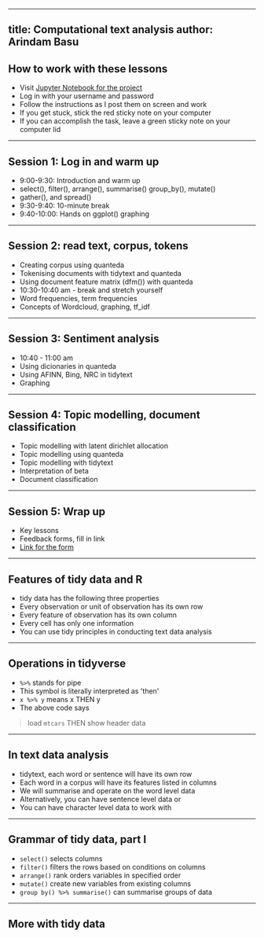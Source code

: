 
---
title: Computational text analysis
author: Arindam Basu
---

## How to work with these lessons
- Visit [Jupyter Notebook for the project](https://arinsclasses.info.tm:8000/teaching/user/<your_username>/lab)
- Log in with your username and password
- Follow the instructions as I post them on screen and work
- If you get stuck, stick the red sticky note on your computer
- If you can accomplish the task, leave a green sticky note on your computer lid
---
## Session 1: Log in and warm up
- 9:00-9:30: Introduction and warm up 
- select(), filter(), arrange(), summarise() group_by(), mutate()
- gather(), and spread()
- 9:30-9:40: 10-minute break
- 9:40-10:00: Hands on ggplot() graphing
---
## Session 2: read text, corpus, tokens
- Creating corpus using quanteda
- Tokenising documents with tidytext and quanteda
- Using document feature matrix (dfm()) with quanteda
- 10:30-10:40 am - break and stretch yourself
- Word frequencies, term frequencies
- Concepts of Wordcloud, graphing, tf_idf
---
## Session 3: Sentiment analysis
- 10:40 - 11:00 am
- Using dicionaries in quanteda
- Using AFINN, Bing, NRC in tidytext
- Graphing
---
## Session 4: Topic modelling, document classification
- Topic modelling with latent dirichlet allocation
- Topic modelling using quanteda
- Topic modelling with tidytext
- Interpretation of beta
- Document classification
---
## Session 5: Wrap up
- Key lessons
- Feedback forms, fill in link
- [Link for the form](https://docs.google.com/forms/d/e/1FAIpQLSePNSahg6WS_652Dpg8K0TFNoVj-mNkU5w5Kc9fHw1Ms7UMiA/viewform?usp=pp_url&entry.165664929=I+liked+that+...&entry.1261510625=I+did+not+like+or+got+confused+about+...&entry.1466204505=me@somemail.com)
---

## Features of tidy data and R
- tidy data has the following three properties
- Every observation or unit of observation has its own row
- Every feature of observation has its own column
- Every cell has only one information
- You can use tidy principles in conducting text data analysis
---
## Operations in tidyverse
- `%>%` stands for pipe
- This symbol is literally interpreted as 'then'
- `x %>% y` means x THEN y
- The above code says 
> load `mtcars` THEN show header data
---
## In text data analysis
- tidytext, each word or sentence will have its own row
- Each word in a corpus will have its features listed in columns
- We will summarise and operate on the word level data
- Alternatively, you can have sentence level data or 
- You can have character level data to work with
---
## Grammar of tidy data, part I
- `select()` selects columns
- `filter()` filters the rows based on conditions on columns
- `arrange()` rank orders variables in specified order
- `mutate()` create new variables from existing columns
- `group by() %>% summarise()` can summarise groups of data
---
## More with tidy data

